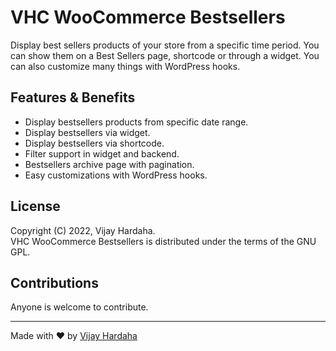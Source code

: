 # VHC WooCommerce Bestsellers

Display best sellers products of your store from a specific time period. You can show them on a Best Sellers page, shortcode or through a widget. You can also customize many things with WordPress hooks.

## Features & Benefits

- Display bestsellers products from specific date range.
- Display bestsellers via widget.
- Display bestsellers via shortcode.
- Filter support in widget and backend.
- Bestsellers archive page with pagination.
- Easy customizations with WordPress hooks.

## License

Copyright (C) 2022, Vijay Hardaha.\
VHC WooCommerce Bestsellers is distributed under the terms of the GNU GPL.

## Contributions

Anyone is welcome to contribute.

---

Made with ❤ by [Vijay Hardaha](https://twitter.com/vijayhardaha)
